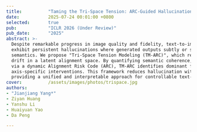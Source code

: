 ```yaml
---
title:          "Taming the Tri-Space Tension: ARC-Guided Hallucination Modeling and Control for Text-to-Image Generation"
date:           2025-07-24 00:01:00 +0800
selected:       true
pub:            "ICLR 2026 (Under Review)"
pub_date:       "2025"
abstract: >-
  Despite remarkable progress in image quality and fidelity, text-to-image (T2I) diffusion models continue to
  exhibit persistent hallucinations where generated outputs subtly or significantly diverge from the intended
  semantics. We propose "Tri-Space Tension Modeling (TM-ARC)", which reinterprets hallucinations as trajectory
  drift in a latent alignment space. By quantifying semantic coherence, structural alignment, and knowledge grounding
  via a dynamic Alignment Risk Code (ARC), TM-ARC identifies dominant failure axes and applies targeted,
  axis-specific interventions. This framework reduces hallucination without sacrificing diversity or fidelity,
  providing a unified and interpretable approach for controllable text-to-image generation.
cover:          /assets/images/photos/trispace.jpg
authors:
- "Jianjiang Yang*"
- Ziyan Huang
- Yanshu Li
- Huaiyuan Yao
- Da Peng

---
```

